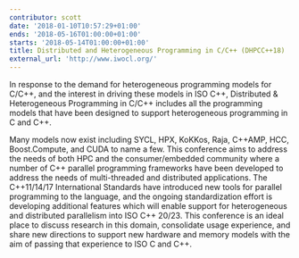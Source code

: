 ```yaml
---
contributor: scott
date: '2018-01-10T10:57:29+01:00'
ends: '2018-05-16T01:00:00+01:00'
starts: '2018-05-14T01:00:00+01:00'
title: Distributed and Heterogeneous Programming in C/C++ (DHPCC++18)
external_url: 'http://www.iwocl.org/'
---
```


In response to the demand for heterogeneous programming models for C/C++, and the interest in driving these models in
ISO C++, Distributed & Heterogeneous Programming in C/C++ includes all the programming models that have been designed to
support heterogeneous programming in C and C++.

Many models now exist including SYCL, HPX, KoKKos, Raja, C++AMP, HCC, Boost.Compute, and CUDA to name a few. This
conference aims to address the needs of both HPC and the consumer/embedded community where a number of C++ parallel
programming frameworks have been developed to address the needs of multi-threaded and distributed applications. The
C++11/14/17 International Standards have introduced new tools for parallel programming to the language, and the ongoing
standardization effort is developing additional features which will enable support for heterogeneous and distributed
parallelism into ISO C++ 20/23. This conference is an ideal place to discuss research in this domain, consolidate usage
experience, and share new directions to support new hardware and memory models with the aim of passing that experience
to ISO C and C++.
